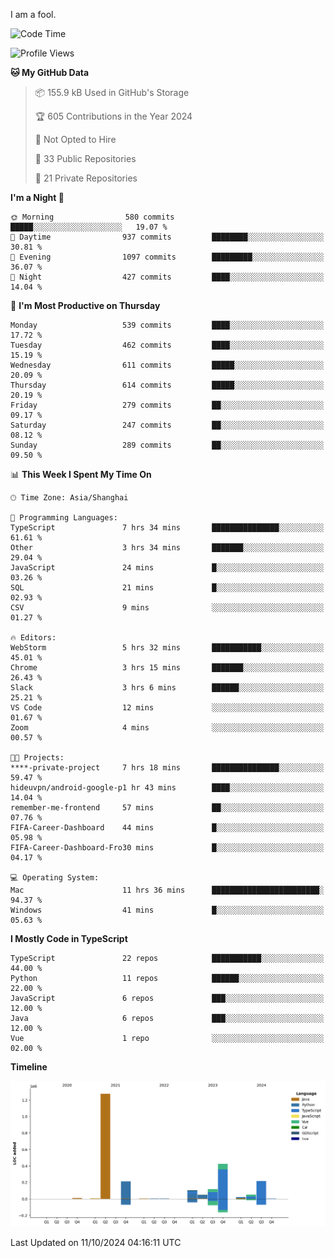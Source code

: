 I am a fool.

<!--START_SECTION:waka-->
![Code Time](http://img.shields.io/badge/Code%20Time-1%2C904%20hrs%2025%20mins-blue)

![Profile Views](http://img.shields.io/badge/Profile%20Views-0-blue)

**🐱 My GitHub Data** 

> 📦 155.9 kB Used in GitHub's Storage 
 > 
> 🏆 605 Contributions in the Year 2024
 > 
> 🚫 Not Opted to Hire
 > 
> 📜 33 Public Repositories 
 > 
> 🔑 21 Private Repositories 
 > 
**I'm a Night 🦉** 

```text
🌞 Morning                580 commits         █████░░░░░░░░░░░░░░░░░░░░   19.07 % 
🌆 Daytime                937 commits         ████████░░░░░░░░░░░░░░░░░   30.81 % 
🌃 Evening                1097 commits        █████████░░░░░░░░░░░░░░░░   36.07 % 
🌙 Night                  427 commits         ████░░░░░░░░░░░░░░░░░░░░░   14.04 % 
```
📅 **I'm Most Productive on Thursday** 

```text
Monday                   539 commits         ████░░░░░░░░░░░░░░░░░░░░░   17.72 % 
Tuesday                  462 commits         ████░░░░░░░░░░░░░░░░░░░░░   15.19 % 
Wednesday                611 commits         █████░░░░░░░░░░░░░░░░░░░░   20.09 % 
Thursday                 614 commits         █████░░░░░░░░░░░░░░░░░░░░   20.19 % 
Friday                   279 commits         ██░░░░░░░░░░░░░░░░░░░░░░░   09.17 % 
Saturday                 247 commits         ██░░░░░░░░░░░░░░░░░░░░░░░   08.12 % 
Sunday                   289 commits         ██░░░░░░░░░░░░░░░░░░░░░░░   09.50 % 
```


📊 **This Week I Spent My Time On** 

```text
🕑︎ Time Zone: Asia/Shanghai

💬 Programming Languages: 
TypeScript               7 hrs 34 mins       ███████████████░░░░░░░░░░   61.61 % 
Other                    3 hrs 34 mins       ███████░░░░░░░░░░░░░░░░░░   29.04 % 
JavaScript               24 mins             █░░░░░░░░░░░░░░░░░░░░░░░░   03.26 % 
SQL                      21 mins             █░░░░░░░░░░░░░░░░░░░░░░░░   02.93 % 
CSV                      9 mins              ░░░░░░░░░░░░░░░░░░░░░░░░░   01.27 % 

🔥 Editors: 
WebStorm                 5 hrs 32 mins       ███████████░░░░░░░░░░░░░░   45.01 % 
Chrome                   3 hrs 15 mins       ███████░░░░░░░░░░░░░░░░░░   26.43 % 
Slack                    3 hrs 6 mins        ██████░░░░░░░░░░░░░░░░░░░   25.21 % 
VS Code                  12 mins             ░░░░░░░░░░░░░░░░░░░░░░░░░   01.67 % 
Zoom                     4 mins              ░░░░░░░░░░░░░░░░░░░░░░░░░   00.57 % 

🐱‍💻 Projects: 
****-private-project     7 hrs 18 mins       ███████████████░░░░░░░░░░   59.47 % 
hideuvpn/android-google-p1 hr 43 mins        ████░░░░░░░░░░░░░░░░░░░░░   14.04 % 
remember-me-frontend     57 mins             ██░░░░░░░░░░░░░░░░░░░░░░░   07.76 % 
FIFA-Career-Dashboard    44 mins             █░░░░░░░░░░░░░░░░░░░░░░░░   05.98 % 
FIFA-Career-Dashboard-Fro30 mins             █░░░░░░░░░░░░░░░░░░░░░░░░   04.17 % 

💻 Operating System: 
Mac                      11 hrs 36 mins      ████████████████████████░   94.37 % 
Windows                  41 mins             █░░░░░░░░░░░░░░░░░░░░░░░░   05.63 % 
```

**I Mostly Code in TypeScript** 

```text
TypeScript               22 repos            ███████████░░░░░░░░░░░░░░   44.00 % 
Python                   11 repos            ██████░░░░░░░░░░░░░░░░░░░   22.00 % 
JavaScript               6 repos             ███░░░░░░░░░░░░░░░░░░░░░░   12.00 % 
Java                     6 repos             ███░░░░░░░░░░░░░░░░░░░░░░   12.00 % 
Vue                      1 repo              ░░░░░░░░░░░░░░░░░░░░░░░░░   02.00 % 
```



**Timeline**

![Lines of Code chart](https://raw.githubusercontent.com/VeejaLiu/VeejaLiu/master/assets/bar_graph.png)


 Last Updated on 11/10/2024 04:16:11 UTC
<!--END_SECTION:waka-->
